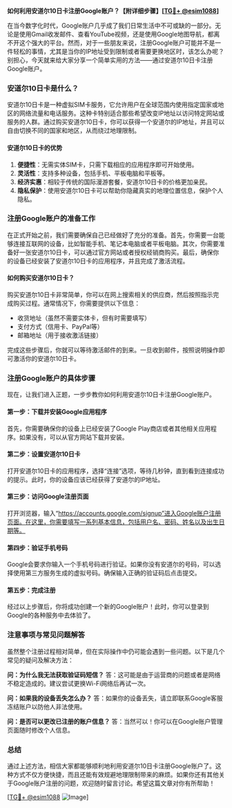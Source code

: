 **如何利用安道尔10日卡注册Google账户？【附详细步骤】[[TG💪+ @esim1088](https://t.me/s/esim1088)]**

在当今数字化时代，Google账户几乎成了我们日常生活中不可或缺的一部分。无论是使用Gmail收发邮件、查看YouTube视频，还是使用Google地图导航，都离不开这个强大的平台。然而，对于一些朋友来说，注册Google账户可能并不是一件轻松的事情，尤其是当你的IP地址受到限制或者需要更换地区时，该怎么办呢？别担心，今天就来给大家分享一个简单实用的方法——通过安道尔10日卡注册Google账户。

### 安道尔10日卡是什么？

安道尔10日卡是一种虚拟SIM卡服务，它允许用户在全球范围内使用指定国家或地区的网络流量和电话服务。这种卡特别适合那些希望改变IP地址以访问特定网站或服务的人群。通过购买安道尔10日卡，你可以获得一个安道尔的IP地址，并且可以自由切换不同的国家和地区，从而绕过地理限制。

#### 安道尔10日卡的优势

1. **便捷性**：无需实体SIM卡，只需下载相应的应用程序即可开始使用。
2. **灵活性**：支持多种设备，包括手机、平板电脑和平板等。
3. **经济实惠**：相较于传统的国际漫游套餐，安道尔10日卡的价格更加亲民。
4. **隐私保护**：使用安道尔10日卡可以帮助你隐藏真实的地理位置信息，保护个人隐私。

### 注册Google账户的准备工作

在正式开始之前，我们需要确保自己已经做好了充分的准备。首先，你需要一台能够连接互联网的设备，比如智能手机、笔记本电脑或者平板电脑。其次，你需要准备好一张安道尔10日卡，可以通过官方网站或者授权经销商购买。最后，确保你的设备已经安装了安道尔10日卡的应用程序，并且完成了激活流程。

#### 如何购买安道尔10日卡？

购买安道尔10日卡非常简单，你可以在网上搜索相关的供应商，然后按照指示完成购买过程。通常情况下，你需要提供以下信息：
- 收货地址（虽然不需要实体卡，但有时需要填写）
- 支付方式（信用卡、PayPal等）
- 邮箱地址（用于接收激活链接）

完成这些步骤后，你就可以等待激活邮件的到来。一旦收到邮件，按照说明操作即可激活你的安道尔10日卡。

### 注册Google账户的具体步骤

现在，让我们进入正题，一步步教你如何利用安道尔10日卡注册Google账户。

#### 第一步：下载并安装Google应用程序

首先，你需要确保你的设备上已经安装了Google Play商店或者其他相关应用程序。如果没有，可以从官方网站下载并安装。

#### 第二步：设置安道尔10日卡

打开安道尔10日卡的应用程序，选择“连接”选项，等待几秒钟，直到看到连接成功的提示。此时，你的设备应该已经获得了安道尔的IP地址。

#### 第三步：访问Google注册页面

打开浏览器，输入“https://accounts.google.com/signup”进入Google账户注册页面。在这里，你需要填写一系列基本信息，包括用户名、密码、姓名以及出生日期等。

#### 第四步：验证手机号码

Google会要求你输入一个手机号码进行验证。如果你没有安道尔的号码，可以选择使用第三方服务生成的虚拟号码。确保输入正确的验证码后点击提交。

#### 第五步：完成注册

经过以上步骤后，你将成功创建一个新的Google账户！此时，你可以登录到Google的各种服务中去体验了。

### 注意事项与常见问题解答

虽然整个注册过程相对简单，但在实际操作中仍可能会遇到一些问题。以下是几个常见的疑问及解决方法：

**问：为什么我无法获取验证码短信？**
答：这可能是由于运营商的问题或者是网络不稳定造成的。建议尝试更换Wi-Fi网络后再试一次。

**问：如果我的设备丢失怎么办？**
答：如果你的设备丢失，请立即联系Google客服冻结账户以防他人非法使用。

**问：是否可以更改已注册的账户信息？**
答：当然可以！你可以在Google账户管理页面随时修改个人信息。

### 总结

通过上述方法，相信大家都能够顺利地利用安道尔10日卡注册Google账户了。这种方式不仅方便快捷，而且还能有效规避地理限制带来的麻烦。如果你还有其他关于Google账户注册的问题，欢迎随时留言讨论。希望这篇文章对你有所帮助！

[[TG💪+ @esim1088](https://t.me/s/esim1088) ![Image](https://i.postimg.cc/4NQfJmqS/Snipaste-2025-05-13-00-14-12.png)]